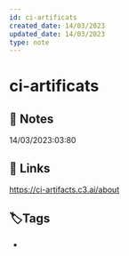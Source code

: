 ```yaml
---
id: ci-artificats
created_date: 14/03/2023
updated_date: 14/03/2023
type: note
---
```


# ci-artificats

## 📝 Notes

14/03/2023:03:80

## 🔗 Links

https://ci-artifacts.c3.ai/about

## **🏷️Tags**

- 
